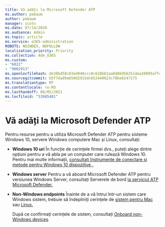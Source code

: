 ```yaml
---
title: Vă adăți la Microsoft Defender ATP
ms.author: pebaum
author: pebaum
manager: scotv
ms.date: 07/14/2020
ms.audience: Admin
ms.topic: article
ms.service: o365-administration
ROBOTS: NOINDEX, NOFOLLOW
localization_priority: Priority
ms.collection: Adm_O365
ms.custom:
- "6022"
- "9002913"
ms.openlocfilehash: de38bd58c83ed840ccc8c610b61aa8d8b956251dea20895a7fc0e193d11585df
ms.sourcegitcommit: b5f7da89a650d2915dc652449623c78be6247175
ms.translationtype: MT
ms.contentlocale: ro-RO
ms.lasthandoff: 08/05/2021
ms.locfileid: "53985481"
---
```

# <a name="onboarding-microsoft-defender-atp"></a>Vă adăți la Microsoft Defender ATP

Pentru resurse pentru a utiliza Microsoft Defender ATP pentru sisteme Windows 10, servere Windows computere Mac și Linux, consultați: 

- **Windows 10 uri** În funcție de cerințele firmei dvs., puteți alege dintre opțiuni pentru a vă abla pe un computer care rulează Windows 10. Pentru mai multe informații, [consultați Instrumente de conectare și metode pentru Windows 10 dispozitive .](/windows/security/threat-protection/microsoft-defender-atp/configure-endpoints) 

- **Windows server** Pentru a vă aboard Microsoft Defender ATP pentru versiunea Windows Server, consultați Serverele de bord [la serviciul ATP Microsoft Defender.](/windows/security/threat-protection/microsoft-defender-atp/configure-server-endpoints)

- **Non-Windows endpoints**  Înainte de a vă întrui într-un sistem care Windows sistem, trebuie să îndepliniți cerințele de [sistem pentru Mac](/windows/security/threat-protection/microsoft-defender-atp/microsoft-defender-atp-mac#system-requirements) sau [Linux.](/windows/security/threat-protection/microsoft-defender-atp/microsoft-defender-atp-linux#system-requirements)

    După ce confirmați cerințele de sistem, consultați [Onboard non-Windows devices](/windows/security/threat-protection/microsoft-defender-atp/configure-endpoints-non-windows#onboarding-non-windows-machines).